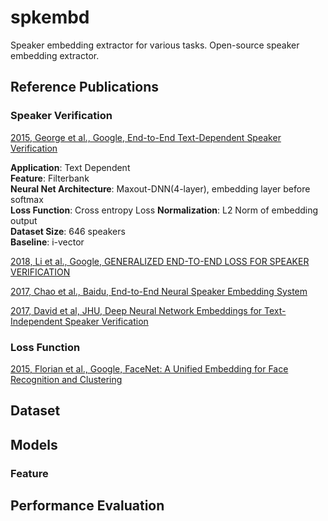 # spkembd
Speaker embedding extractor for various tasks.
Open-source speaker embedding extractor.

## Reference Publications

### Speaker Verification
[2015, George et al., Google, End-to-End Text-Dependent Speaker Verification](https://static.googleusercontent.com/media/research.google.com/en//pubs/archive/44681.pdf)

**Application**: Text Dependent  
**Feature**: Filterbank   
**Neural Net Architecture**: Maxout-DNN(4-layer), embedding layer before softmax  
**Loss Function**: Cross entropy Loss
**Normalization**: L2 Norm of embedding output  
**Dataset Size**: 646 speakers  
**Baseline**: i-vector

[2018, Li et al., Google, GENERALIZED END-TO-END LOSS FOR SPEAKER VERIFICATION](https://arxiv.org/pdf/1710.10467.pdf)

[2017, Chao et al., Baidu, End-to-End Neural Speaker Embedding System](https://arxiv.org/pdf/1705.02304.pdf)

[2017, David et al, JHU, Deep Neural Network Embeddings for Text-Independent Speaker Verification](https://www.isca-speech.org/archive/Interspeech_2017/pdfs/0620.PDF)


### Loss Function

[2015, Florian et al., Google, FaceNet: A Unified Embedding for Face Recognition and Clustering](https://arxiv.org/pdf/1503.03832.pdf)

## Dataset 


## Models
### Feature

## Performance Evaluation
